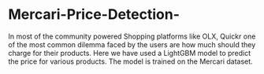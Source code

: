 # Mercari-Price-Detection-
In most of the community powered Shopping platforms like OLX, Quickr one of the most common dilemma faced by the users are how much should they charge for their products. Here we have used a LightGBM model to predict the price for various products. The model is trained on the Mercari dataset.    
